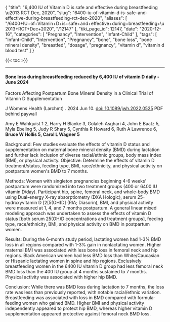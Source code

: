 {
    "title": "6,400 IU of Vitamin D is safe and effective during breastfeeding \u2013 RCT Dec, 2020",
    "slug": "6400-iu-of-vitamin-d-is-safe-and-effective-during-breastfeeding-rct-dec-2020",
    "aliases": [
        "/6400+IU+of+Vitamin+D+is+safe+and+effective+during+breastfeeding+\u2013+RCT+Dec+2020",
        "/12147"
    ],
    "tiki_page_id": 12147,
    "date": "2020-12-16",
    "categories": [
        "Pregnancy",
        "Intervention",
        "Infant-Child"
    ],
    "tags": [
        "Infant-Child",
        "Intervention",
        "Pregnancy",
        "bone",
        "bone loss",
        "bone mineral density",
        "breastfed",
        "dosage",
        "pregnancy",
        "vitamin d",
        "vitamin d blood test"
    ]
}


{{< toc >}}

---

#### Bone loss during breastfeeding reduced by 6,400 IU of vitamin D daily - June 2024

Factors Affecting Postpartum Bone Mineral Density in a Clinical Trial of Vitamin D Supplementation

J Womens Health (Larchmt) . 2024 Jun 10. [doi: 10.1089/jwh.2022.0525](https://doi.org/10.1089/jwh.2022.0525) PDF behind paywall

Amy E Wahlquist 1 2, Harry H Blanke 3, Golaleh Asghari 4, John E Baatz 5, Myla Ebeling 5, Judy R Shary 5, Cynthia R Howard 6, Ruth A Lawrence 6,  **Bruce W Hollis 5, Carol L Wagner 5** 

Background: Few studies evaluate the effects of vitamin D status and supplementation on maternal bone mineral density (BMD) during lactation and further lack inclusion of diverse racial/ethnic groups, body mass index (BMI), or physical activity. Objective: Determine the effects of vitamin D treatment/status, feeding type, BMI, race/ethnicity, and physical activity on postpartum women's BMD to 7 months. 

Methods: Women with singleton pregnancies beginning 4-6 weeks' postpartum were randomized into two treatment groups (400 or 6400 IU vitamin D/day). Participant hip, spine, femoral neck, and whole-body BMD using Dual-energy X-ray absorptiometry (DXA Hologic), serum 25-hydroxyvitamin D <span>[2[5(OH)D]</span> (RIA; Diasorin), BMI, and physical activity were measured at 1, 4, and 7 months postpartum. A general linear mixed modeling approach was undertaken to assess the effects of vitamin D status <span>[both serum 25(OH)D concentrations and treatment groups]</span>, feeding type, race/ethnicity, BMI, and physical activity on BMD in postpartum women. 

Results: During the 6-month study period, lactating women had 1-3% BMD loss in all regions compared with 1-3% gain in nonlactating women. Higher maternal BMI was associated with less bone loss in femoral neck and hip regions. Black American women had less BMD loss than White/Caucasian or Hispanic lactating women in spine and hip regions. Exclusively breastfeeding women in the 6400 IU vitamin D group had less femoral neck BMD loss than the 400 IU group at 4 months sustained to 7 months. Physical activity was associated with higher hip BMD.

Conclusion: While there was BMD loss during lactation to 7 months, the loss rate was less than previously reported, with notable racial/ethnic variation. Breastfeeding was associated with loss in BMD compared with formula-feeding women who gained BMD. Higher BMI and physical activity independently appeared to protect hip BMD, whereas higher vitamin D supplementation appeared protective against femoral neck BMD loss.